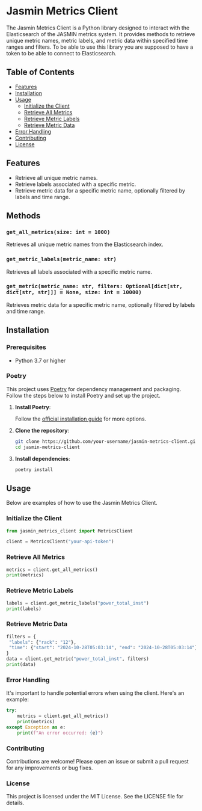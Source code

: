 # Jasmin Metrics Client

The Jasmin Metrics Client is a Python library designed to interact with the Elasticsearch  of the JASMIN metrics system. It provides methods to retrieve unique metric names, metric labels, and metric data within specified time ranges and filters. To be able to use this library you are supposed to have a token to be able to connect to Elasticsearch.

## Table of Contents
- [Features](#features)
- [Installation](#installation)
- [Usage](#usage)
  - [Initialize the Client](#initialize-the-client)
  - [Retrieve All Metrics](#retrieve-all-metrics)
  - [Retrieve Metric Labels](#retrieve-metric-labels)
  - [Retrieve Metric Data](#retrieve-metric-data)
- [Error Handling](#error-handling)
- [Contributing](#contributing)
- [License](#license)

## Features
- Retrieve all unique metric names.
- Retrieve labels associated with a specific metric.
- Retrieve metric data for a specific metric name, optionally filtered  by labels and time range.

## Methods

### `get_all_metrics(size: int = 1000)`
Retrieves all unique metric names from the Elasticsearch index.

### `get_metric_labels(metric_name: str)`
Retrieves all labels associated with a specific metric name.

### `get_metric(metric_name: str, filters: Optional[dict[str, dict[str, str]]] = None, size: int = 10000)`
Retrieves metric data for a specific metric name, optionally filtered by labels and time range.

## Installation

### Prerequisites

- Python 3.7 or higher

### Poetry

This project uses [Poetry](https://python-poetry.org/) for dependency management and packaging. Follow the steps below to install Poetry and set up the project.

1. **Install Poetry**:

   Follow the [official installation guide](https://python-poetry.org/docs/#installation) for more options.

2. **Clone the repository**:

    ```sh
    git clone https://github.com/your-username/jasmin-metrics-client.git
    cd jasmin-metrics-client
    ```

3. **Install dependencies**:

    ```sh
    poetry install
    ```

## Usage

Below are examples of how to use the Jasmin Metrics Client.

### Initialize the Client

   ```python
   from jasmin_metrics_client import MetricsClient

   client = MetricsClient("your-api-token")
   ```

### Retrieve All Metrics
   ```python
   metrics = client.get_all_metrics()
   print(metrics)
   ```

### Retrieve Metric Labels

   ```python
   labels = client.get_metric_labels("power_total_inst")
   print(labels)
   ```
### Retrieve Metric Data

   ```python
   filters = {
    "labels": {"rack": "12"},
    "time": {"start": "2024-10-28T05:03:14", "end": "2024-10-28T05:03:14"},
   }
   data = client.get_metric("power_total_inst", filters)
   print(data)
   ```

### Error Handling

   It's important to handle potential errors when using the client. Here's an example:

   ```python
   try:
       metrics = client.get_all_metrics()
       print(metrics)
   except Exception as e:
       print(f"An error occurred: {e}")
   ```

### Contributing

   Contributions are welcome! Please open an issue or submit a pull request for any improvements or bug fixes.

### License

   This project is licensed under the MIT License. See the LICENSE file for details.